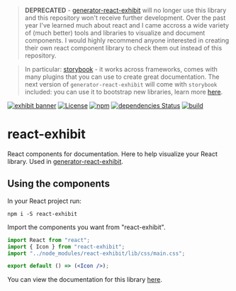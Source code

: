 >**DEPRECATED** - [generator-react-exhibit](https://github.com/au-re/generator-react-exhibit) will no longer use this library and this repository won't receive further development.
Over the past year I've learned much about react and I came accross a wide variety of (much better) tools and libraries to visualize and document components. I would highly recommend anyone interested in creating their own react component library to check them out instead of this repository. 

>In particular:
[storybook](https://github.com/storybooks/storybook) - it works across frameworks, comes with many plugins that you can use to create great documentation. The next version of `generator-react-exhibit` will come with `storybook` included: you can use it to bootstrap new libraries, learn more [here](https://github.com/au-re/generator-react-exhibit).

[![exhibit banner](https://raw.githubusercontent.com/au-re/react-exhibit/gh-pages/static/media/exhibit.png)](https://au-re.github.io/react-exhibit/)
[![License](https://img.shields.io/packagist/l/doctrine/orm.svg?style=flat-square)](https://github.com/au-re/react-exhibit/blob/master/LICENSE)
[![npm](https://img.shields.io/npm/v/npm.svg?style=flat-square)](https://www.npmjs.com/package/react-exhibit)
[![dependencies Status](https://david-dm.org/au-re/react-exhibit/status.svg?style=flat-square)](https://david-dm.org/au-re/react-exhibit)
[![build](https://travis-ci.org/au-re/react-exhibit.svg?branch=master)](https://travis-ci.org/au-re/react-exhibit)

# react-exhibit

React components for documentation. Here to help visualize your React library.
Used in [generator-react-exhibit](https://github.com/au-re/generator-react-exhibit).

## Using the components

In your React project run:

```shell
npm i -S react-exhibit
```

Import the components you want from "react-exhibit".

```jsx
import React from "react";
import { Icon } from "react-exhibit";
import "../node_modules/react-exhibit/lib/css/main.css";

export default () => (<Icon />);
```

You can view the documentation for this library [here](https://au-re.github.io/react-exhibit/).
